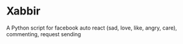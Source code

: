 # Xabbir
A Python script for facebook auto react (sad, love, like, angry, care), commenting, request sending
